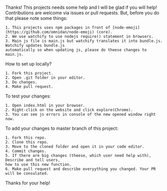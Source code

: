 Thanks! This projects needs some help and I will be glad if you will help! Contributions are welcome via issues or
pull requests. But, before you do that please note some things:

    1. This projects uses npm packages in front of [node-emoji](https://github.com/omnidan/node-emoji) (core).
    2. We use watchify to use nodejs require() statement in browsers.
    3. Main js file is main.js but watchify translates it into bundle.js. Watchify updates bundle.js
    automatically so when updating js, please do theese changes to main.js.

How to set up locally?

    1. Fork this project.
    2. Open .git folder in your editor.
    3. Do changes.
    4. Make pull request.

To test your changes:

    1. Open index.html in your browser.
    2. Right-click on the website and click explore(Chrome).
    3. You can see js errors in console of the new opened window right now.

To add your changes to master branch of this project:

    1. Fork this repo.
    2. Clone this repo.
    3. Move to the cloned folder and open it in your code editor.
    4. Commit changes.
    5. If there are big changes (theese, which user need help with), Describe and tell users,
    how to use this new function.
    6. Make pull request and describe everyything you changed. Your PR will be consulated.

Thanks for your help!
